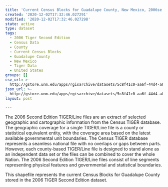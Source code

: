 ```yaml
---
title: 'Current Census Blocks for Guadalupe County, New Mexico, 2006se TIGER'
created: '2020-12-02T17:32:46.027291'
modified: '2020-12-02T17:32:46.027298'
state: active
type: dataset
tags:
  - 2006 Tiger Second Edition
  - Census Data
  - County
  - Current Census Blocks
  - Guadalupe County
  - New Mexico
  - Tiger Data
  - United States
groups: []
csv_url: >-
  http://gstore.unm.edu/apps/rgisarchive/datasets/5c8f41c0-aa6f-44d4-a8af-8a2321e12824/tgr2006se_guad_blkcu.derived.csv
json_url: >-
  http://gstore.unm.edu/apps/rgisarchive/datasets/5c8f41c0-aa6f-44d4-a8af-8a2321e12824/tgr2006se_guad_blkcu.derived.json
layout: post

---
```

The 2006 Second Edition TIGER/Line files are an extract of selected geographic and cartographic information from the Census TIGER database.  The geographic coverage for a single TIGER/Line file is a county or statistical equivalent entity, with the coverage area based on the latest available governmental unit boundaries. The Census TIGER database represents a seamless national file with no overlaps or gaps between parts.  However, each county-based TIGER/Line file is designed to stand alone as an independent data set or the files can be combined to cover the whole Nation.  The 2006 Second Edition  TIGER/Line files consist of line segments representing physical features and governmental and statistical boundaries.  

This shapefile represents the current Census Blocks for Guadalupe County stored in the 2006 TIGER Second Edition dataset.
